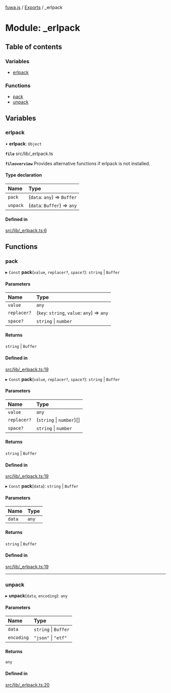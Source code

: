 [fuwa.js](../README.md) / [Exports](../modules.md) / \_erlpack

# Module: \_erlpack

## Table of contents

### Variables

- [erlpack](_erlpack.md#erlpack)

### Functions

- [pack](_erlpack.md#pack)
- [unpack](_erlpack.md#unpack)

## Variables

### erlpack

• **erlpack**: `Object`

**`file`** src/lib/_erlpack.ts

**`fileoverview`** Provides alternative functions if erlpack is not installed.

#### Type declaration

| Name | Type |
| :------ | :------ |
| `pack` | (`data`: `any`) => `Buffer` |
| `unpack` | (`data`: `Buffer`) => `any` |

#### Defined in

[src/lib/_erlpack.ts:6](https://github.com/Fuwajs/Fuwa.js/blob/d4e1de5/src/lib/_erlpack.ts#L6)

## Functions

### pack

▸ `Const` **pack**(`value`, `replacer?`, `space?`): `string` \| `Buffer`

#### Parameters

| Name | Type |
| :------ | :------ |
| `value` | `any` |
| `replacer?` | (`key`: `string`, `value`: `any`) => `any` |
| `space?` | `string` \| `number` |

#### Returns

`string` \| `Buffer`

#### Defined in

[src/lib/_erlpack.ts:19](https://github.com/Fuwajs/Fuwa.js/blob/d4e1de5/src/lib/_erlpack.ts#L19)

▸ `Const` **pack**(`value`, `replacer?`, `space?`): `string` \| `Buffer`

#### Parameters

| Name | Type |
| :------ | :------ |
| `value` | `any` |
| `replacer?` | (`string` \| `number`)[] |
| `space?` | `string` \| `number` |

#### Returns

`string` \| `Buffer`

#### Defined in

[src/lib/_erlpack.ts:19](https://github.com/Fuwajs/Fuwa.js/blob/d4e1de5/src/lib/_erlpack.ts#L19)

▸ `Const` **pack**(`data`): `string` \| `Buffer`

#### Parameters

| Name | Type |
| :------ | :------ |
| `data` | `any` |

#### Returns

`string` \| `Buffer`

#### Defined in

[src/lib/_erlpack.ts:19](https://github.com/Fuwajs/Fuwa.js/blob/d4e1de5/src/lib/_erlpack.ts#L19)

___

### unpack

▸ **unpack**(`data`, `encoding`): `any`

#### Parameters

| Name | Type |
| :------ | :------ |
| `data` | `string` \| `Buffer` |
| `encoding` | ``"json"`` \| ``"etf"`` |

#### Returns

`any`

#### Defined in

[src/lib/_erlpack.ts:20](https://github.com/Fuwajs/Fuwa.js/blob/d4e1de5/src/lib/_erlpack.ts#L20)
